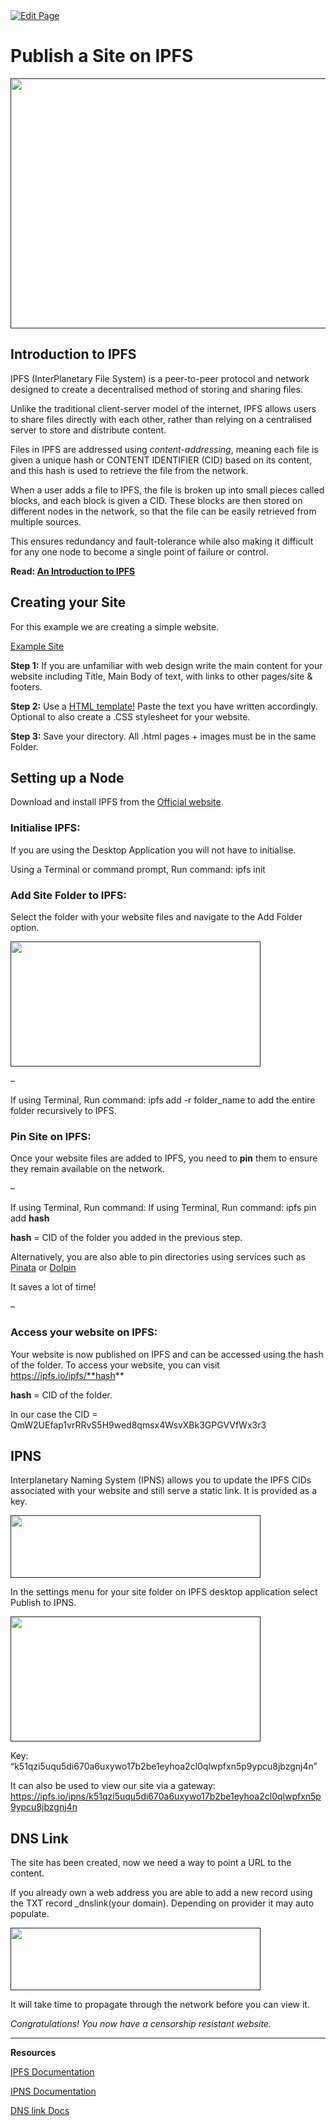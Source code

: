 <a href="https://github.com/Zechub/zechub/edit/main/site/ZFAV_Club/Guides_for_Creators/Publish_Site_on_IPFS.md" target="_blank">
  <img src="https://img.shields.io/badge/Edit-blue" alt="Edit Page"/>
</a>

# Publish a Site on IPFS

<a href="">
    <img src="https://blog.desdelinux.net/wp-content/uploads/2020/04/IPFS-.jpg" alt="" width="800" height="400"/>
</a>



## Introduction to IPFS

IPFS (InterPlanetary File System) is a peer-to-peer protocol and network designed to create a decentralised method of storing and sharing files.

Unlike the traditional client-server model of the internet, IPFS allows users to share files directly with each other, rather than relying on a centralised server to store and distribute content.

Files in IPFS are addressed using *content-addressing*, meaning each file is given a unique hash or CONTENT IDENTIFIER (CID) based on its content, and this hash is used to retrieve the file from the network.

When a user adds a file to IPFS, the file is broken up into small pieces called blocks, and each block is given a CID. These blocks are then stored on different nodes in the network, so that the file can be easily retrieved from multiple sources.

This ensures redundancy and fault-tolerance while also making it difficult for any one node to become a single point of failure or control.

**Read: [An Introduction to IPFS](https://blog.infura.io/post/an-introduction-to-ipfs)**

## Creating your Site

For this example we are creating a simple website.

[Example Site](https://squirrel.surf/)

**Step 1:** If you are unfamiliar with web design write the main content for your website including Title, Main Body of text, with links to other pages/site & footers.

**Step 2:** Use a [HTML template!](https://nicepage.com/html-templates) Paste the text you have written accordingly. Optional to also create a .CSS stylesheet for your website.

**Step 3:** Save your directory. All .html pages + images must be in the same Folder.

## Setting up a Node

Download and install IPFS from the [Official website](https://docs.ipfs.tech/install/ipfs-desktop/).

### Initialise IPFS:

If you are using the Desktop Application you will not have to initialise.

Using a Terminal or command prompt, Run command: ipfs init

### **Add Site Folder to IPFS**:

Select the folder with your website files and navigate to the Add Folder option.


<a href="">
    <img src="https://i.ibb.co/ZHW4zsY/ipfs-site-folder.png" alt="" width="400" height="200"/>
</a>

–

If using Terminal, Run command: ipfs add -r folder_name to add the entire folder recursively to IPFS.

### Pin Site on IPFS:

Once your website files are added to IPFS, you need to **pin** them to ensure they remain available on the network.

–

If using Terminal, Run command: If using Terminal, Run command: ipfs pin add **hash**

**hash** = CID of the folder you added in the previous step.

Alternatively, you are also able to pin directories using services such as [Pinata](https://pinata.cloud/) or [Dolpin](https://dolpin.io/)

It saves a lot of time!

–

### Access your website on IPFS:

Your website is now published on IPFS and can be accessed using the hash of the folder. To access your website, you can visit https://ipfs.io/ipfs/**hash**

**hash** = CID of the folder.

In our case the CID = QmW2UEfap1vrRRvS5H9wed8qmsx4WsvXBk3GPGVVfWx3r3

## IPNS

Interplanetary Naming System (IPNS) allows you to update the IPFS CIDs associated with your website and still serve a static link. It is provided as a key.


<a href="">
    <img src="https://dnslink.io/assets/dns-query.a0134a75.png" alt="" width="400" height="100"/>
</a>


In the settings menu for your site folder on IPFS desktop application select Publish to IPNS.

<a href="">
    <img src="https://i.ibb.co/Ch25dKf/IPNS.png" alt="" width="400" height="200"/>
</a>


Key: “k51qzi5uqu5di670a6uxywo17b2be1eyhoa2cl0qlwpfxn5p9ypcu8jbzgnj4n”

It can also be used to view our site via a gateway: https://ipfs.io/ipns/k51qzi5uqu5di670a6uxywo17b2be1eyhoa2cl0qlwpfxn5p9ypcu8jbzgnj4n

## DNS Link

The site has been created, now we need a way to point a URL to the content.

If you already own a web address you are able to add a new record using the TXT record _dnslink(your domain). Depending on provider it may auto populate.


<a href="">
    <img src="https://i.ibb.co/MgRxBHj/example.png" alt="" width="400" height="100"/>
</a>


It will take time to propagate through the network before you can view it.

*Congratulations! You now have a censorship resistant website.*

____

**Resources**

[IPFS Documentation](https://docs.ipfs.tech/)

[IPNS Documentation](https://docs.ipfs.tech/concepts/ipns/)

[DNS link Docs](https://dnslink.io/#introduction)
